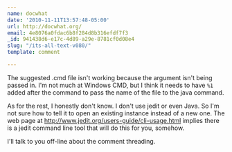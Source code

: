 ```yaml
---
name: docwhat
date: '2010-11-11T13:57:48-05:00'
url: http://docwhat.org/
email: 4e8076a0fdac6b8f284d8b316efdf7f3
_id: 941438d6-e17c-4d89-a29e-8781cf0d08e4
slug: "/its-all-text-v080/"
template: comment

---
```


The suggested .cmd file isn't working because the argument isn't being passed in.  I'm not much at Windows CMD, but I think it needs to have <code>%1</code> added after the command to pass the name of the file to the java command.

As for the rest, I honestly don't know. I don't use jedit or even Java.  So I'm not sure how to tell it to open an existing instance instead of a new one. The web page at http://www.jedit.org/users-guide/cli-usage.html implies there is a jedit command line tool that will do this for you, somehow.

I'll talk to you off-line about the comment threading.
